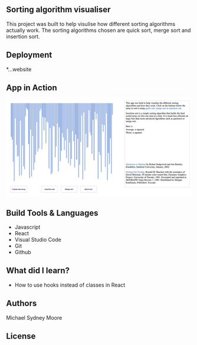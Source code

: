 ## Sorting algorithm visualiser

This project was built to help visulise how different sorting
algorithms actually work. The sorting algorithms chosen are quick
sort, merge sort and insertion sort.

## Deployment

\*...website

## App in Action

![](src/IMG/sorting-visualiser.png)

## Build Tools & Languages

- Javascript
- React
- Visual Studio Code
- Git
- Github

## What did I learn?

- How to use hooks instead of classes in React

## Authors

Michael Sydney Moore

## License
